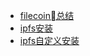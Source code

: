 * [filecoin总结](filecoin_summary.md)
* [ipfs安装](INSTALL/ipfs.md)
* [ipfs自定义安装](INSTALL/ipfs_modify.md)